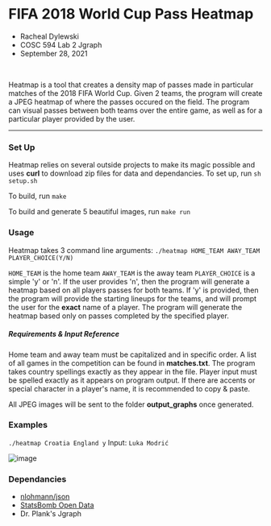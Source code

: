 # FIFA 2018 World Cup Pass Heatmap
- Racheal Dylewski
- COSC 594 Lab 2 Jgraph
- September 28, 2021
<br />

Heatmap is a tool that creates a density map of passes made in particular matches of the 2018 FIFA World Cup. Given 2 teams, the program will create a JPEG heatmap of where the passes occured on the field. The program can visual passes between both teams over the entire game, as well as for a particular player provided by the user.

-----

### Set Up
Heatmap relies on several outside projects to make its magic possible and uses **curl** to download zip files for data and dependancies.
To set up, run
`sh setup.sh`

To build, run
`make`

To build and generate 5 beautiful images, run
`make run`

### Usage
Heatmap takes 3 command line arguments:
`./heatmap HOME_TEAM AWAY_TEAM PLAYER_CHOICE(Y/N)`

`HOME_TEAM` is the home team
`AWAY_TEAM` is the away team 
`PLAYER_CHOICE` is a simple 'y' or 'n'. If the user provides 'n', then the program will generate a heatmap based on all players passes for both teams. If 'y' is provided, then the program will provide the starting lineups for the teams, and will prompt the user for the **exact** name of a player. The program will generate the heatmap based only on passes completed by the specified player.

##### Requirements & Input Reference
Home team and away team must be capitalized and in specific order. A list of all games in the competition can be found in **matches.txt**. The program takes country spellings exactly as they appear in the file. 
Player input must be spelled exactly as it appears on program output. If there are accents or special character in a player's name, it is recommended to copy & paste.

All JPEG images will be sent to the folder **output_graphs** once generated.

### Examples
`./heatmap Croatia England y`
Input: `Luka Modrić`

![image](https://user-images.githubusercontent.com/46689828/134852738-2fbfd307-7d44-4b1a-9cab-3e4035213ca5.png)




### Dependancies
- [nlohmann/json](https://github.com/nlohmann/json)
- [StatsBomb Open Data](https://github.com/statsbomb/open-data)
- Dr. Plank's Jgraph

